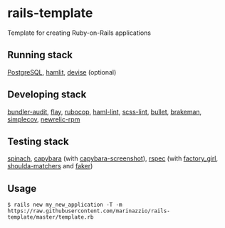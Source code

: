 # rails-template
Template for creating Ruby-on-Rails applications

## Running stack
[PostgreSQL](https://rubygems.org/gems/pg), [hamlit](https://rubygems.org/gems/hamlit-rails), [devise](https://github.com/plataformatec/devise) (optional)

## Developing stack
[bundler-audit](https://github.com/rubysec/bundler-audit#readme), [flay](http://ruby.sadi.st/Ruby_Sadist.html), [rubocop](https://github.com/bbatsov/rubocop), [haml-lint](https://github.com/brigade/haml-lint), [scss-lint](https://github.com/brigade/scss-lint), [bullet](https://github.com/flyerhzm/bullet), [brakeman](http://brakemanscanner.org/), [simplecov](https://github.com/colszowka/simplecov), [newrelic-rpm](https://github.com/newrelic/rpm)

## Testing stack
[spinach](https://github.com/codegram/spinach-rails), [capybara](https://github.com/teamcapybara/capybara) (with [capybara-screenshot](https://github.com/mattheworiordan/capybara-screenshot)), [rspec](https://github.com/rspec/rspec-rails) (with [factory_girl](https://github.com/thoughtbot/factory_girl_rails), [shoulda-matchers](https://rubygems.org/gems/shoulda-matchers) and [faker](https://github.com/stympy/faker))

## Usage
```console
$ rails new my_new_application -T -m https://raw.githubusercontent.com/marinazzio/rails-template/master/template.rb
```
